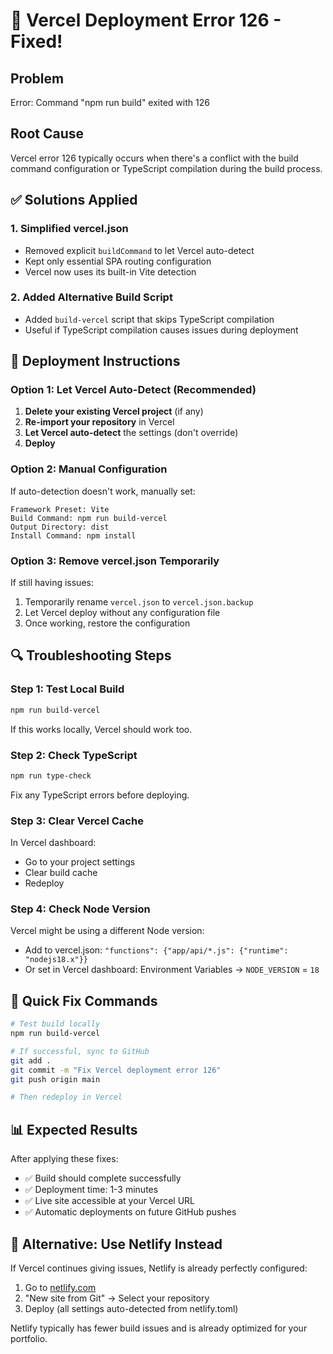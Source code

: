# 🔧 Vercel Deployment Error 126 - Fixed!

## Problem
Error: Command "npm run build" exited with 126

## Root Cause
Vercel error 126 typically occurs when there's a conflict with the build command configuration or TypeScript compilation during the build process.

## ✅ Solutions Applied

### 1. Simplified vercel.json
- Removed explicit `buildCommand` to let Vercel auto-detect
- Kept only essential SPA routing configuration
- Vercel now uses its built-in Vite detection

### 2. Added Alternative Build Script
- Added `build-vercel` script that skips TypeScript compilation
- Useful if TypeScript compilation causes issues during deployment

## 🚀 Deployment Instructions

### Option 1: Let Vercel Auto-Detect (Recommended)
1. **Delete your existing Vercel project** (if any)
2. **Re-import your repository** in Vercel
3. **Let Vercel auto-detect** the settings (don't override)
4. **Deploy**

### Option 2: Manual Configuration
If auto-detection doesn't work, manually set:
```
Framework Preset: Vite
Build Command: npm run build-vercel
Output Directory: dist
Install Command: npm install
```

### Option 3: Remove vercel.json Temporarily
If still having issues:
1. Temporarily rename `vercel.json` to `vercel.json.backup`
2. Let Vercel deploy without any configuration file
3. Once working, restore the configuration

## 🔍 Troubleshooting Steps

### Step 1: Test Local Build
```bash
npm run build-vercel
```
If this works locally, Vercel should work too.

### Step 2: Check TypeScript
```bash
npm run type-check
```
Fix any TypeScript errors before deploying.

### Step 3: Clear Vercel Cache
In Vercel dashboard:
- Go to your project settings
- Clear build cache
- Redeploy

### Step 4: Check Node Version
Vercel might be using a different Node version:
- Add to vercel.json: `"functions": {"app/api/*.js": {"runtime": "nodejs18.x"}}`
- Or set in Vercel dashboard: Environment Variables → `NODE_VERSION` = `18`

## 🎯 Quick Fix Commands

```bash
# Test build locally
npm run build-vercel

# If successful, sync to GitHub
git add .
git commit -m "Fix Vercel deployment error 126"
git push origin main

# Then redeploy in Vercel
```

## 📊 Expected Results

After applying these fixes:
- ✅ Build should complete successfully
- ✅ Deployment time: 1-3 minutes
- ✅ Live site accessible at your Vercel URL
- ✅ Automatic deployments on future GitHub pushes

## 🔄 Alternative: Use Netlify Instead

If Vercel continues giving issues, Netlify is already perfectly configured:
1. Go to [netlify.com](https://netlify.com)
2. "New site from Git" → Select your repository
3. Deploy (all settings auto-detected from netlify.toml)

Netlify typically has fewer build issues and is already optimized for your portfolio.